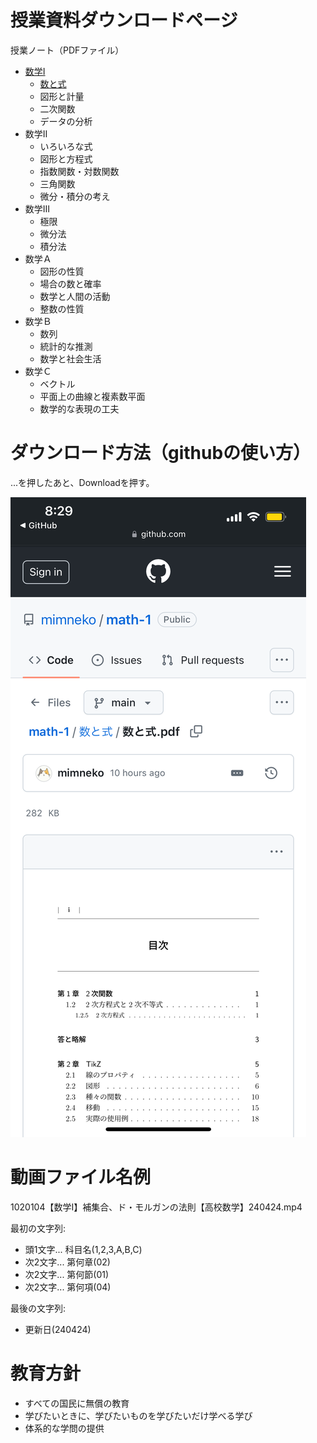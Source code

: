 # 授業資料ダウンロードページ
授業ノート（PDFファイル）

- [数学Ⅰ](https://github.com/mimneko/math-1/blob/main/数学Ⅰ.pdf)
    - [数と式](https://github.com/mimneko/math-1/blob/main/数と式/数と式.pdf)
    - 図形と計量
    - 二次関数
    - データの分析
- 数学Ⅱ
    - いろいろな式
    - 図形と方程式
    - 指数関数・対数関数
    - 三角関数
    - 微分・積分の考え
- 数学Ⅲ
    - 極限
    - 微分法
    - 積分法
- 数学Ａ
    - 図形の性質
    - 場合の数と確率
    - 数学と人間の活動
    - 整数の性質
- 数学Ｂ
    - 数列
    - 統計的な推測
    - 数学と社会生活
- 数学Ｃ
    - ベクトル
    - 平面上の曲線と複素数平面
    - 数学的な表現の工夫

# ダウンロード方法（githubの使い方）
...を押したあと、Downloadを押す。

![スマホ画面サンプル](phone.png)

# 動画ファイル名例
1020104【数学Ⅰ】補集合、ド・モルガンの法則【高校数学】240424.mp4

最初の文字列:
- 頭1文字... 科目名(1,2,3,A,B,C)
- 次2文字... 第何章(02)
- 次2文字... 第何節(01)
- 次2文字... 第何項(04)


最後の文字列:
- 更新日(240424)

# 教育方針
- すべての国民に無償の教育
- 学びたいときに、学びたいものを学びたいだけ学べる学び
- 体系的な学問の提供
